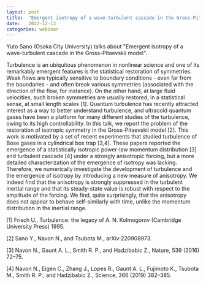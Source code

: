 ```yaml
---
layout: post
title:  "Emergent isotropy of a wave-turbulent cascade in the Gross-Pitaevskii model"
date:   2022-12-13
categories: webinar
---
```

Yuto Sano (Osaka City University) talks about "Emergent isotropy of a wave-turbulent cascade in the Gross-Pitaevskii model".


Turbulence is an ubiquitous phenomenon in nonlinear science and one of its remarkably emergent features is the statistical restoration of symmetries. Weak flows are typically sensitive to boundary conditions - even far from the boundaries - and often break various symmetries (associated with the direction of the flow, for instance). On the other hand, at large fluid velocities, such broken symmetries are usually restored, in a statistical sense, at small length scales [1]. 
Quantum turbulence has recently attracted interest as a way to better understand turbulence, and ultracold quantum gases have been a platform for many different studies of the turbulence, owing to its high controllability. In this talk, we report the problem of the restoration of isotropic symmetry in the Gross-Pitaevskii model [2]. This work is motivated by a set of recent experiments that studied turbulence of Bose gases in a cylindrical box trap [3,4]. These papers reported the emergence of a statistically isotropic power-law momentum distribution [3] and turbulent cascade [4] under a strongly anisotropic forcing, but a more detailed characterization of the emergence of isotropy was lacking. Therefore, we numerically investigate the development of turbulence and the emergence of isotropy by introducing a new measure of anisotropy. We indeed find that the anisotropy is strongly suppressed in the turbulent inertial range and that its steady-state value is robust with respect to the amplitude of the forcing. We find, quite surprisingly, that the anisotropy does not appear to behave self-similarly with time, unlike the momentum distribution in the inertial range.

[1] Frisch U., Turbulence: the legacy of A. N. Kolmogorov (Cambridge University Press) 1995.

[2] Sano Y., Navon N., and Tsubota M., arXiv:220908973.

[3] Navon N., Gaunt A. L., Smith R. P., and Hadzibabic Z., Nature, 539 (2016) 72–75.

[4] Navon N., Eigen C., Zhang J., Lopes R., Gaunt A. L., Fujimoto K., Tsubota M., Smith R. P., and Hadzibabic Z., Science, 366 (2019) 382–385.


